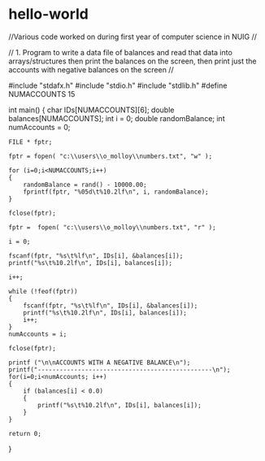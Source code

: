 # hello-world
//Various code worked on during first year of computer science in NUIG
//


// 1. Program to write a data file of balances and read that data into arrays/structures then print the balances on the screen, then print just the accounts with negative balances on the screen 
//

#include "stdafx.h"
#include "stdio.h"
#include "stdlib.h"
#define NUMACCOUNTS 15

int main()
{
	char IDs[NUMACCOUNTS][6];
	double balances[NUMACCOUNTS];
	int i = 0;
	double randomBalance;
	int numAccounts = 0;

	FILE * fptr;

	fptr = fopen( "c:\\users\\o_molloy\\numbers.txt", "w" );

	for (i=0;i<NUMACCOUNTS;i++)
	{
		randomBalance = rand() - 10000.00;
		fprintf(fptr, "%05d\t%10.2lf\n", i, randomBalance);
	}

	fclose(fptr);

	fptr =  fopen( "c:\\users\\o_molloy\\numbers.txt", "r" );

	i = 0;

	fscanf(fptr, "%s\t%lf\n", IDs[i], &balances[i]);
	printf("%s\t%10.2lf\n", IDs[i], balances[i]);
			
	i++;

	while (!feof(fptr))
	{
		fscanf(fptr, "%s\t%lf\n", IDs[i], &balances[i]);
		printf("%s\t%10.2lf\n", IDs[i], balances[i]);
		i++;
	}
	numAccounts = i;

	fclose(fptr);

	printf ("\n\nACCOUNTS WITH A NEGATIVE BALANCE\n");
	printf("------------------------------------------------\n");
	for(i=0;i<numAccounts; i++)
	{
		if (balances[i] < 0.0)
		{
			printf("%s\t%10.2lf\n", IDs[i], balances[i]);
		}
	}

	return 0;
}
